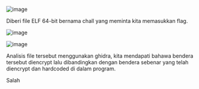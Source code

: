 ![image](https://github.com/6D756E6972/3108CTF/assets/129729880/04e5740c-4420-4038-836e-8f5184a30715)

Diberi file ELF 64-bit bernama chall yang meminta kita memasukkan flag.

![image](https://github.com/6D756E6972/3108CTF/assets/129729880/90527fec-d9b6-4f59-8097-81a0bbcc5ed7)

![image](https://github.com/6D756E6972/3108CTF/assets/129729880/e30e222f-c2c2-4f88-945c-506076f0a528)

Analisis file tersebut menggunakan ghidra, kita mendapati bahawa bendera tersebut diencrypt lalu dibandingkan dengan bendera sebenar yang telah diencrypt dan hardcoded di dalam program.

Salah
